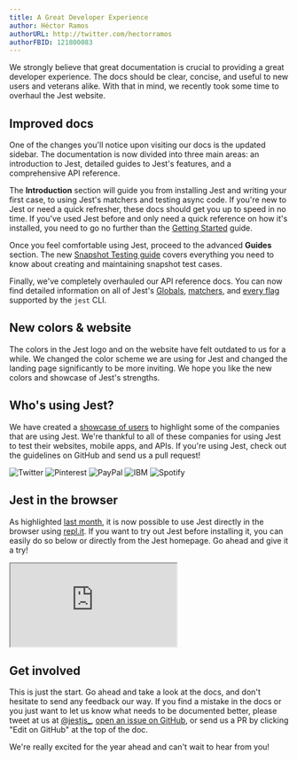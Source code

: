 ```yaml
---
title: A Great Developer Experience
author: Héctor Ramos
authorURL: http://twitter.com/hectorramos
authorFBID: 121800083
---
```


We strongly believe that great documentation is crucial to providing a great developer experience. The docs should be clear, concise, and useful to new users and veterans alike. With that in mind, we recently took some time to overhaul the Jest website.

## Improved docs

One of the changes you'll notice upon visiting our docs is the updated sidebar. The documentation is now divided into three main areas: an introduction to Jest, detailed guides to Jest's features, and a comprehensive API reference.

The **Introduction** section will guide you from installing Jest and writing your first case, to using Jest's matchers and testing async code. If you're new to Jest or need a quick refresher, these docs should get you up to speed in no time. If you've used Jest before and only need a quick reference on how it's installed, you need to go no further than the [Getting Started](/docs/getting-started) guide.

Once you feel comfortable using Jest, proceed to the advanced **Guides** section. The new [Snapshot Testing guide](/docs/snapshot-testing) covers everything you need to know about creating and maintaining snapshot test cases.

Finally, we've completely overhauled our API reference docs. You can now find detailed information on all of Jest's [Globals](/docs/api), [matchers](/docs/expect), and [every flag](/docs/cli) supported by the `jest` CLI.

<!--truncate-->

## New colors & website

The colors in the Jest logo and on the website have felt outdated to us for a while. We changed the color scheme we are using for Jest and changed the landing page significantly to be more inviting. We hope you like the new colors and showcase of Jest's strengths.

## Who's using Jest?

We have created a [showcase of users](/) to highlight some of the companies that are using Jest. We're thankful to all of these companies for using Jest to test their websites, mobile apps, and APIs. If you're using Jest, check out the guidelines on GitHub and send us a pull request!

<div class="productShowcaseSection">
 <div class="logos">
   <img src="/img/logos/twitter.png" title="Twitter"/>
   <img src="/img/logos/pinterest.png" title="Pinterest"/>
   <img src="/img/logos/paypal.png" title="PayPal"/>
   <img src="/img/logos/ibm.png" title="IBM"/>
   <img src="/img/logos/spotify.png" title="Spotify"/>
 </div>
</div>

## Jest in the browser

As highlighted [last month](/blog/2016/12/15/2016-in-jest), it is now possible to use Jest directly in the browser using [repl.it](https://repl.it/languages/jest). If you want to try out Jest before installing it, you can easily do so below or directly from the Jest homepage. Go ahead and give it a try!

<div class="jest-repl">
  <iframe src="https://repl.it/@amasad/try-jest?lite=true"></iframe>
</div>

## Get involved

This is just the start. Go ahead and take a look at the docs, and don't hesitate to send any feedback our way. If you find a mistake in the docs or you just want to let us know what needs to be documented better, please tweet at us at [@jestjs\_](https://twitter.com/jestjs_), [open an issue on GitHub](https://github.com/facebook/jest/issues), or send us a PR by clicking "Edit on GitHub" at the top of the doc.

We're really excited for the year ahead and can't wait to hear from you!
